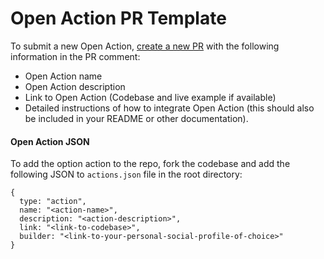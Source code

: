 # Open Action PR Template

To submit a new Open Action, [create a new PR](https://github.com/lens-protocol/open-actions-directory/compare) with the following information in the PR comment:

- Open Action name
- Open Action description
- Link to Open Action (Codebase and live example if available)
- Detailed instructions of how to integrate Open Action (this should also be included in your README or other documentation).

#### Open Action JSON
To add the option action to the repo, fork the codebase and add the following JSON to `actions.json` file in the root directory:

```
{
  type: "action",
  name: "<action-name>",
  description: "<action-description>",
  link: "<link-to-codebase>",
  builder: "<link-to-your-personal-social-profile-of-choice>"
}
```
